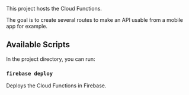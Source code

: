 This project hosts the Cloud Functions.

The goal is to create several routes to make an API usable from a mobile app for example.

## Available Scripts

In the project directory, you can run:

### `firebase deploy`

Deploys the Cloud Functions in Firebase.
